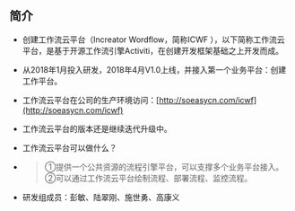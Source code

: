 ## 简介

* 创建工作流云平台（Increator Wordflow，简称ICWF ），以下简称工作流云平台，是基于开源工作流引擎Activiti，在创建开发框架基础之上开发而成。

* 从2018年1月投入研发，2018年4月V1.0上线，并接入第一个业务平台：创建工作平台。

* 工作流云平台在公司的生产环境访问：[http://soeasycn.com/icwf](http://soeasycn.com/icwf)

* 工作流云平台的版本还是继续迭代升级中。

* 工作流云平台可以做什么？

* > ①提供一个公共资源的流程引擎平台，可以支撑多个业务平台接入。
  > ②可以通过工作流云平台绘制流程、部署流程、监控流程。



* 研发组成员：彭敏、陆翠刚、施世勇、高康义



